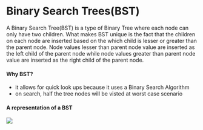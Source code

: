 # Binary Search Trees(BST)

A Binary Search Tree(BST) is a type of Binary Tree where each node can only have two children. What makes BST unique is the fact that the children on each node are inserted based on the which child is lesser or greater than the parent node. Node values lesser than parent node value are inserted as the left child of the parent node while node values greater than parent node value are inserted as the right child of the parent node.

#### Why BST?
- it allows for quick look ups because it uses a Binary Search Algorithm
- on search, half the tree nodes will be visted at worst case scenario


#### A representation of a BST
![](https://i.imgur.com/23p7mHO.png)
